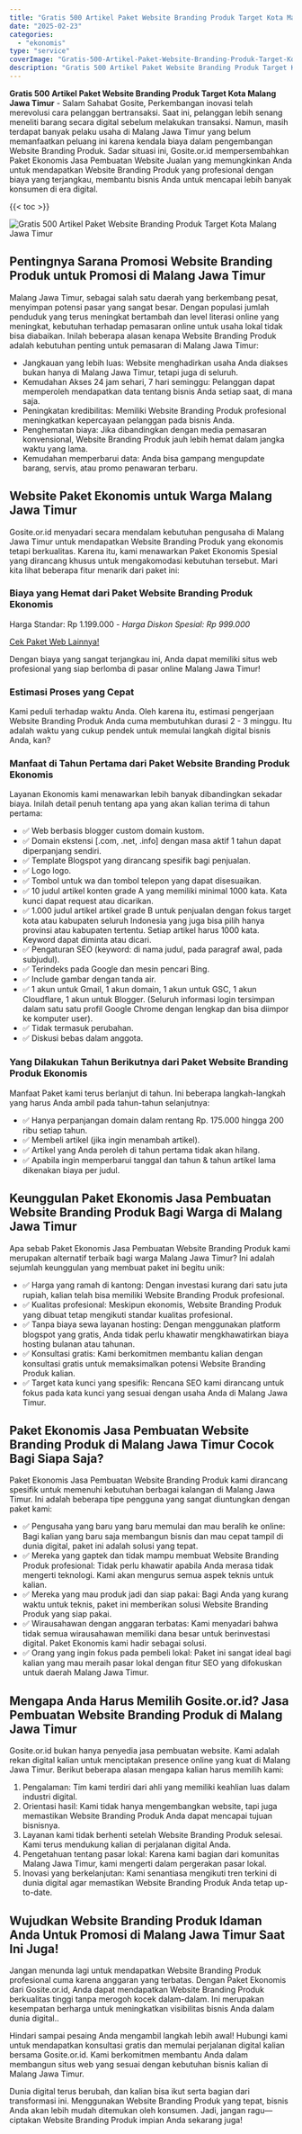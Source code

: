 ```yaml
---
title: "Gratis 500 Artikel Paket Website Branding Produk Target Kota Malang Jawa Timur"
date: "2025-02-23"
categories: 
  - "ekonomis"
type: "service"
coverImage: "Gratis-500-Artikel-Paket-Website-Branding-Produk-Target-Kota-Malang-Jawa-Timur.png"
description: "Gratis 500 Artikel Paket Website Branding Produk Target Kota Malang Jawa Timur. Dunia digital terus berubah, dan kalian bisa ikut serta bagian dari transform..."
---
```


**Gratis 500 Artikel Paket Website Branding Produk Target Kota Malang Jawa Timur** - Salam Sahabat Gosite, Perkembangan inovasi telah merevolusi cara pelanggan bertransaksi. Saat ini, pelanggan lebih senang meneliti barang secara digital sebelum melakukan transaksi. Namun, masih terdapat banyak pelaku usaha di Malang Jawa Timur yang belum memanfaatkan peluang ini karena kendala biaya dalam pengembangan Website Branding Produk. Sadar situasi ini, Gosite.or.id mempersembahkan Paket Ekonomis Jasa Pembuatan Website Jualan yang memungkinkan Anda untuk mendapatkan Website Branding Produk yang profesional dengan biaya yang terjangkau, membantu bisnis Anda untuk mencapai lebih banyak konsumen di era digital.

{{< toc >}}

![Gratis 500 Artikel Paket Website Branding Produk Target Kota Malang Jawa Timur](/images/ekonomis/Gratis-500-Artikel-Paket-Website-Branding-Produk-Target-Kota-Malang-Jawa-Timur.png)

## Pentingnya Sarana Promosi Website Branding Produk untuk Promosi di Malang Jawa Timur

Malang Jawa Timur, sebagai salah satu daerah yang berkembang pesat, menyimpan potensi pasar yang sangat besar. Dengan populasi jumlah penduduk yang terus meningkat bertambah dan level literasi online yang meningkat, kebutuhan terhadap pemasaran online untuk usaha lokal tidak bisa diabaikan. Inilah beberapa alasan kenapa Website Branding Produk adalah kebutuhan penting untuk pemasaran di Malang Jawa Timur:

- Jangkauan yang lebih luas: Website menghadirkan usaha Anda diakses bukan hanya di Malang Jawa Timur, tetapi juga di seluruh.
- Kemudahan Akses 24 jam sehari, 7 hari seminggu: Pelanggan dapat memperoleh mendapatkan data tentang bisnis Anda setiap saat, di mana saja.
- Peningkatan kredibilitas: Memiliki Website Branding Produk profesional meningkatkan kepercayaan pelanggan pada bisnis Anda.
- Penghematan biaya: Jika dibandingkan dengan media pemasaran konvensional, Website Branding Produk jauh lebih hemat dalam jangka waktu yang lama.
- Kemudahan memperbarui data: Anda bisa gampang mengupdate barang, servis, atau promo penawaran terbaru.

## Website Paket Ekonomis untuk Warga Malang Jawa Timur

Gosite.or.id menyadari secara mendalam kebutuhan pengusaha di Malang Jawa Timur untuk mendapatkan Website Branding Produk yang ekonomis tetapi berkualitas. Karena itu, kami menawarkan Paket Ekonomis Spesial yang dirancang khusus untuk mengakomodasi kebutuhan tersebut. Mari kita lihat beberapa fitur menarik dari paket ini:

### Biaya yang Hemat dari Paket Website Branding Produk Ekonomis

<a class="cta-button">Harga Standar: Rp 1.199.000 - <em>Harga Diskon Spesial: Rp 999.000</em></a>

<a href="/jasa-web/" class="cta-button">Cek Paket Web Lainnya!</a>

Dengan biaya yang sangat terjangkau ini, Anda dapat memiliki situs web profesional yang siap berlomba di pasar online Malang Jawa Timur!

### Estimasi Proses yang Cepat

Kami peduli terhadap waktu Anda. Oleh karena itu, estimasi pengerjaan Website Branding Produk Anda cuma membutuhkan durasi 2 - 3 minggu. Itu adalah waktu yang cukup pendek untuk memulai langkah digital bisnis Anda, kan?

### Manfaat di Tahun Pertama dari Paket Website Branding Produk Ekonomis

Layanan Ekonomis kami menawarkan lebih banyak dibandingkan sekadar biaya. Inilah detail penuh tentang apa yang akan kalian terima di tahun pertama:

- ✅ Web berbasis blogger custom domain kustom.
- ✅ Domain ekstensi \[.com, .net, .info\] dengan masa aktif 1 tahun dapat diperpanjang sendiri.
- ✅ Template Blogspot yang dirancang spesifik bagi penjualan.
- ✅ Logo logo.
- ✅ Tombol untuk wa dan tombol telepon yang dapat disesuaikan.
- ✅ 10 judul artikel konten grade A yang memiliki minimal 1000 kata. Kata kunci dapat request atau dicarikan.
- ✅ 1.000 judul artikel artikel grade B untuk penjualan dengan fokus target kota atau kabupaten seluruh Indonesia yang juga bisa pilih hanya provinsi atau kabupaten tertentu. Setiap artikel harus 1000 kata. Keyword dapat diminta atau dicari.
- ✅ Pengaturan SEO (keyword: di nama judul, pada paragraf awal, pada subjudul).
- ✅ Terindeks pada Google dan mesin pencari Bing.
- ✅ Include gambar dengan tanda air.
- ✅ 1 akun untuk Gmail, 1 akun domain, 1 akun untuk GSC, 1 akun Cloudflare, 1 akun untuk Blogger. (Seluruh informasi login tersimpan dalam satu satu profil Google Chrome dengan lengkap dan bisa diimpor ke komputer user).
- ✅ Tidak termasuk perubahan.
- ✅ Diskusi bebas dalam anggota.

### Yang Dilakukan Tahun Berikutnya dari Paket Website Branding Produk Ekonomis

Manfaat Paket kami terus berlanjut di tahun. Ini beberapa langkah-langkah yang harus Anda ambil pada tahun-tahun selanjutnya:

- ✅ Hanya perpanjangan domain dalam rentang Rp. 175.000 hingga 200 ribu setiap tahun.
- ✅ Membeli artikel (jika ingin menambah artikel).
- ✅ Artikel yang Anda peroleh di tahun pertama tidak akan hilang.
- ✅ Apabila ingin memperbarui tanggal dan tahun & tahun artikel lama dikenakan biaya per judul.

## Keunggulan Paket Ekonomis Jasa Pembuatan Website Branding Produk Bagi Warga di Malang Jawa Timur

Apa sebab Paket Ekonomis Jasa Pembuatan Website Branding Produk kami merupakan alternatif terbaik bagi warga Malang Jawa Timur? Ini adalah sejumlah keunggulan yang membuat paket ini begitu unik:

- ✅ Harga yang ramah di kantong: Dengan investasi kurang dari satu juta rupiah, kalian telah bisa memiliki Website Branding Produk profesional.
- ✅ Kualitas profesional: Meskipun ekonomis, Website Branding Produk yang dibuat tetap mengikuti standar kualitas profesional.
- ✅ Tanpa biaya sewa layanan hosting: Dengan menggunakan platform blogspot yang gratis, Anda tidak perlu khawatir mengkhawatirkan biaya hosting bulanan atau tahunan.
- ✅ Konsultasi gratis: Kami berkomitmen membantu kalian dengan konsultasi gratis untuk memaksimalkan potensi Website Branding Produk kalian.
- ✅ Target kata kunci yang spesifik: Rencana SEO kami dirancang untuk fokus pada kata kunci yang sesuai dengan usaha Anda di Malang Jawa Timur.

## Paket Ekonomis Jasa Pembuatan Website Branding Produk di Malang Jawa Timur Cocok Bagi Siapa Saja?

Paket Ekonomis Jasa Pembuatan Website Branding Produk kami dirancang spesifik untuk memenuhi kebutuhan berbagai kalangan di Malang Jawa Timur. Ini adalah beberapa tipe pengguna yang sangat diuntungkan dengan paket kami:

- ✅ Pengusaha yang baru yang baru memulai dan mau beralih ke online: Bagi kalian yang baru saja membangun bisnis dan mau cepat tampil di dunia digital, paket ini adalah solusi yang tepat.
- ✅ Mereka yang gaptek dan tidak mampu membuat Website Branding Produk profesional: Tidak perlu khawatir apabila Anda merasa tidak mengerti teknologi. Kami akan mengurus semua aspek teknis untuk kalian.
- ✅ Mereka yang mau produk jadi dan siap pakai: Bagi Anda yang kurang waktu untuk teknis, paket ini memberikan solusi Website Branding Produk yang siap pakai.
- ✅ Wirausahawan dengan anggaran terbatas: Kami menyadari bahwa tidak semua wirausahawan memiliki dana besar untuk berinvestasi digital. Paket Ekonomis kami hadir sebagai solusi.
- ✅ Orang yang ingin fokus pada pembeli lokal: Paket ini sangat ideal bagi kalian yang mau meraih pasar lokal dengan fitur SEO yang difokuskan untuk daerah Malang Jawa Timur.

## Mengapa Anda Harus Memilih Gosite.or.id? Jasa Pembuatan Website Branding Produk di Malang Jawa Timur

Gosite.or.id bukan hanya penyedia jasa pembuatan website. Kami adalah rekan digital kalian untuk menciptakan presence online yang kuat di Malang Jawa Timur. Berikut beberapa alasan mengapa kalian harus memilih kami:

1. Pengalaman: Tim kami terdiri dari ahli yang memiliki keahlian luas dalam industri digital.
2. Orientasi hasil: Kami tidak hanya mengembangkan website, tapi juga memastikan Website Branding Produk Anda dapat mencapai tujuan bisnisnya.
3. Layanan kami tidak berhenti setelah Website Branding Produk selesai. Kami terus mendukung kalian di perjalanan digital Anda.
4. Pengetahuan tentang pasar lokal: Karena kami bagian dari komunitas Malang Jawa Timur, kami mengerti dalam pergerakan pasar lokal.
5. Inovasi yang berkelanjutan: Kami senantiasa mengikuti tren terkini di dunia digital agar memastikan Website Branding Produk Anda tetap up-to-date.

## Wujudkan Website Branding Produk Idaman Anda Untuk Promosi di Malang Jawa Timur Saat Ini Juga!

Jangan menunda lagi untuk mendapatkan Website Branding Produk profesional cuma karena anggaran yang terbatas. Dengan Paket Ekonomis dari Gosite.or.id, Anda dapat mendapatkan Website Branding Produk berkualitas tinggi tanpa merogoh kocek dalam-dalam. Ini merupakan kesempatan berharga untuk meningkatkan visibilitas bisnis Anda dalam dunia digital..

Hindari sampai pesaing Anda mengambil langkah lebih awal! Hubungi kami untuk mendapatkan konsultasi gratis dan memulai perjalanan digital kalian bersama Gosite.or.id. Kami berkomitmen membantu Anda dalam membangun situs web yang sesuai dengan kebutuhan bisnis kalian di Malang Jawa Timur.

Dunia digital terus berubah, dan kalian bisa ikut serta bagian dari transformasi ini. Menggunakan Website Branding Produk yang tepat, bisnis Anda akan lebih mudah ditemukan oleh konsumen. Jadi, jangan ragu—ciptakan Website Branding Produk impian Anda sekarang juga!
